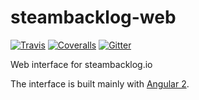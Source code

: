 steambacklog-web
===============
[![Travis](https://img.shields.io/travis/rust-lang/rust.svg?style=flat-square)](https://travis-ci.org/boatski/steambacklog-web) [![Coveralls](https://img.shields.io/coveralls/jekyll/jekyll.svg?style=flat-square)](https://coveralls.io/github/boatski/steambacklog-web) [![Gitter](https://img.shields.io/gitter/room/nwjs/nw.js.svg?style=flat-square)](https://gitter.im/boatski/steambacklog)

Web interface for steambacklog.io

The interface is built mainly with [Angular 2](https://angular.io/).